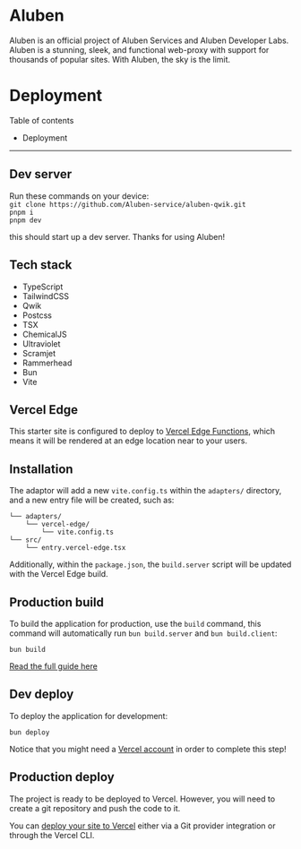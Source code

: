 # Aluben

Aluben is an official project of Aluben Services and Aluben Developer Labs. Aluben is a stunning, sleek, and functional web-proxy with support for thousands of popular sites. With Aluben, the sky is the limit.

# Deployment

Table of contents

- Deployment

---

## Dev server

Run these commands on your device:  
`git clone https://github.com/Aluben-service/aluben-qwik.git`  
`pnpm i`  
`pnpm dev`

this should start up a dev server.
Thanks for using Aluben!

## Tech stack

- TypeScript
- TailwindCSS
- Qwik
- Postcss
- TSX
- ChemicalJS
- Ultraviolet
- Scramjet
- Rammerhead
- Bun
- Vite

<!-- ## Discord -->

<!-- For support, join our discord: discord.gg/unblocker -->

## Vercel Edge

This starter site is configured to deploy to [Vercel Edge Functions](https://vercel.com/docs/concepts/functions/edge-functions), which means it will be rendered at an edge location near to your users.

## Installation

The adaptor will add a new `vite.config.ts` within the `adapters/` directory, and a new entry file will be created, such as:

```
└── adapters/
    └── vercel-edge/
        └── vite.config.ts
└── src/
    └── entry.vercel-edge.tsx
```

Additionally, within the `package.json`, the `build.server` script will be updated with the Vercel Edge build.

## Production build

To build the application for production, use the `build` command, this command will automatically run `bun build.server` and `bun build.client`:

```shell
bun build
```

[Read the full guide here](https://github.com/QwikDev/qwik/blob/main/starters/adapters/vercel-edge/README.md)

## Dev deploy

To deploy the application for development:

```shell
bun deploy
```

Notice that you might need a [Vercel account](https://docs.Vercel.com/get-started/) in order to complete this step!

## Production deploy

The project is ready to be deployed to Vercel. However, you will need to create a git repository and push the code to it.

You can [deploy your site to Vercel](https://vercel.com/docs/concepts/deployments/overview) either via a Git provider integration or through the Vercel CLI.
